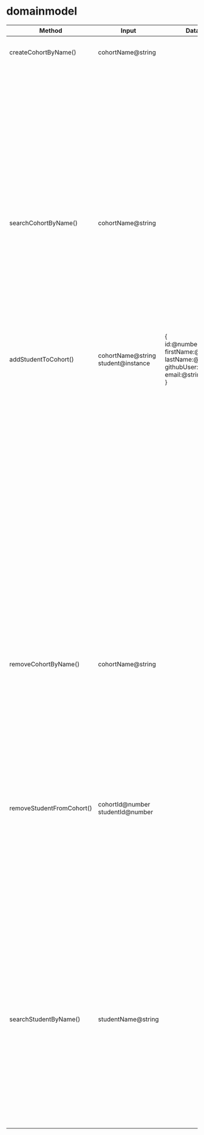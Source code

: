 # domainmodel

| Method                    | Input                                 | Data                                                                                                 | Scenario                                                                   | Output | Data                                                    | Error                                                                 |
|---------------------------|---------------------------------------|------------------------------------------------------------------------------------------------------|----------------------------------------------------------------------------|--------|---------------------------------------------------------|-----------------------------------------------------------------------|
| createCohortByName()      | cohortName@string                     |                                                                                                      | Returns true if cohort is successfully created                             | true   |                                                         |                                                                       |
|                           |                                       |                                                                                                      | Returns false and throws error if cohort with the same name already exists | false  |                                                         | Could not create cohort, A cohort with that name already exists.      |
|                           |                                       |                                                                                                      | Returns false and throws error if input is invalid.                        | false  |                                                         | Could not create cohort, Invalid input.                               |
| searchCohortByName()      | cohortName@string                     |                                                                                                      | Returns all matching cohorts that were found.                              | @array | [<br>cohort@instance,<br>cohort@instance,<br>...<br>]   |                                                                       |
|                           |                                       |                                                                                                      | Returns false if no match is found                                         | false  |                                                         |                                                                       |
|                           |                                       |                                                                                                      | Returns false and throws error if input is invalid                         | false  |                                                         | Could not search for cohort, Invalid input.                           |
| addStudentToCohort()      | cohortName@string<br>student@instance | {<br>id:@number<br>firstName:@string<br>lastName:@string<br>githubUser:@string<br>email:@string<br>} | Returns true if student is successfully added to cohort                    | true   |                                                         |                                                                       |
|                           |                                       |                                                                                                      | Returns false and throws error if cohort is not found                      | false  |                                                         | Could not add student to cohort, Cohort does not exist.               |
|                           |                                       |                                                                                                      | Returns false and throws error if input is invalid                         | false  |                                                         | Could not add student to cohort, Invalid input.                       |
|                           |                                       |                                                                                                      | Returns false and throws error if student list is full (24)                | false  |                                                         | Could not add student to cohort, Cohort is full.                      |
|                           |                                       |                                                                                                      | Returns false and throws error if student exists in another cohort         | false  |                                                         | Could not add student to cohort, Student is a part of another cohort. |
| removeCohortByName()      | cohortName@string                     |                                                                                                      | Returns true if cohort is successfully deleted                             | true   |                                                         |                                                                       |
|                           |                                       |                                                                                                      | Returns false and throws error if cohort is not found                      | false  |                                                         | Could not delete cohort, Cohort does not exist.                       |
|                           |                                       |                                                                                                      | Returns false and throws error if input is invalid                         | false  |                                                         | Could not delete cohort, Invalid input.                               |
| removeStudentFromCohort() | cohortId@number<br>studentId@number   |                                                                                                      | Returns true if student is removed from cohort                             | true   |                                                         |                                                                       |
|                           |                                       |                                                                                                      | Returns false and throws error if input is invalid                         |        |                                                         | Could not remove student, Invalid input.                              |
|                           |                                       |                                                                                                      | Return false and throws error if student does not exist                    |        |                                                         | Could not remove student, Student does not exist.                     |
|                           |                                       |                                                                                                      | Return false and throws error if cohort does not exist                     | false  |                                                         | Could not remove student, Cohort does not exist.                      |
| searchStudentByName()     | studentName@string                    |                                                                                                      | Returns all matching students that were found.                             | @array | [<br>student@instance,<br>student@instance,<br>...<br>] |                                                                       |
|                           |                                       |                                                                                                      | Returns false if no match is found                                         | false  |                                                         |                                                                       |
|                           |                                       |                                                                                                      | Returns false and throws error if input is invalid                         | false  |                                                         | Could not search for student, Invalid input.                          |